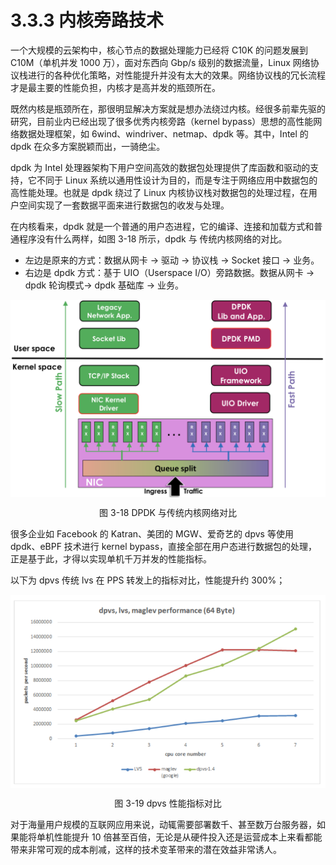 # 3.3.3 内核旁路技术

一个大规模的云架构中，核心节点的数据处理能力已经将 C10K 的问题发展到C10M（单机并发 1000 万），面对东西向 Gbp/s 级别的数据流量，Linux 网络协议栈进行的各种优化策略，对性能提升并没有太大的效果。网络协议栈的冗长流程才是最主要的性能负担，内核才是高并发的瓶颈所在。

既然内核是瓶颈所在，那很明显解决方案就是想办法绕过内核。经很多前辈先驱的研究，目前业内已经出现了很多优秀内核旁路（kernel bypass）思想的高性能网络数据处理框架，如 6wind、windriver、netmap、dpdk 等。其中，Intel 的 dpdk 在众多方案脱颖而出，一骑绝尘。

dpdk 为 Intel 处理器架构下用户空间高效的数据包处理提供了库函数和驱动的支持，它不同于 Linux 系统以通用性设计为目的，而是专注于网络应用中数据包的高性能处理。也就是 dpdk 绕过了 Linux 内核协议栈对数据包的处理过程，在用户空间实现了一套数据平面来进行数据包的收发与处理。

在内核看来，dpdk 就是一个普通的用户态进程，它的编译、连接和加载方式和普通程序没有什么两样，如图 3-18 所示，dpdk 与 传统内核网络的对比。

- 左边是原来的方式：数据从网卡 -> 驱动 -> 协议栈 -> Socket 接口 -> 业务。
- 右边是 dpdk 方式：基于 UIO（Userspace I/O）旁路数据。数据从网卡 -> dpdk 轮询模式-> dpdk 基础库 -> 业务。

<div  align="center">
	<img src="../assets/dpdk.png" width = "550"  align=center />
	<p>图 3-18 DPDK 与传统内核网络对比</p>
</div>

很多企业如 Facebook 的 Katran、美团的 MGW、爱奇艺的 dpvs 等使用 dpdk、eBPF 技术进行 kernel bypass，直接全部在用户态进行数据包的处理，正是基于此，才得以实现单机千万并发的性能指标。

以下为 dpvs 传统 lvs 在 PPS 转发上的指标对比，性能提升约 300%；

<div  align="center">
	<img src="../assets/dpvs-performance.png" width = "550"  align=center />
	<p>图 3-19 dpvs 性能指标对比</p>
</div>


对于海量用户规模的互联网应用来说，动辄需要部署数千、甚至数万台服务器，如果能将单机性能提升 10 倍甚至百倍，无论是从硬件投入还是运营成本上来看都能带来非常可观的成本削减，这样的技术变革带来的潜在效益非常诱人。

